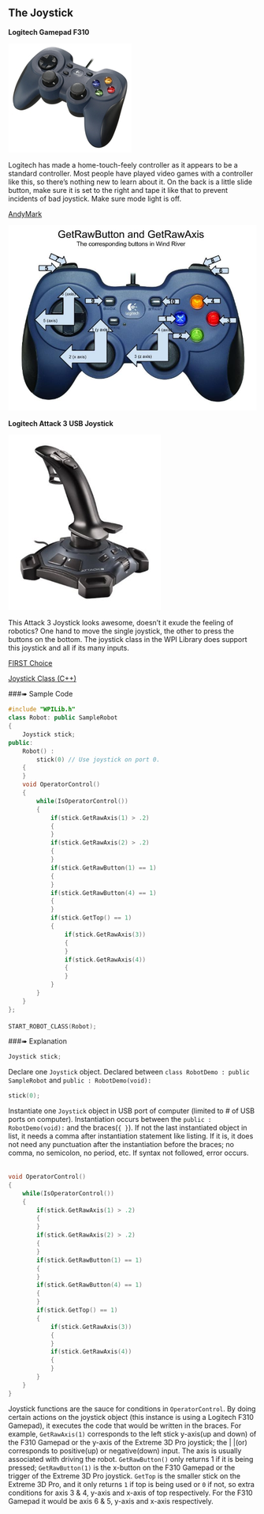 ## The Joystick

**Logitech Gamepad F310**

![](./gamepad.png)

Logitech has made a home-touch-feely controller as it appears to be a standard controller. Most people have played video games with a controller like this, so there’s nothing new to learn about it. On the back is a little slide button, make sure it is set to the right and tape it like that to prevent incidents of bad joystick. Make sure mode light is off.

[AndyMark](http://www.andymark.com/product-p/am-2064.htm)

![](./gamepadlabel.jpg)

**Logitech Attack 3 USB Joystick**

![](./joystick.jpg)

This Attack 3 Joystick looks awesome, doesn’t it exude the feeling of robotics? One hand to move the single joystick, the other to press the buttons on the bottom. The joystick class in the WPI Library does support this joystick and all if its many inputs.

[FIRST Choice](http://firstchoicebyandymark.com/fc15-064)

[Joystick Class (C++)](http://mililanirobotics.org/documentation/electrical/WPILib2015C++/classJoystick.html)

###➠ Sample Code
```c++
#include "WPILib.h"
class Robot: public SampleRobot
{
	Joystick stick;
public:
	Robot() :
		stick(0) // Use joystick on port 0.
	{
	}
	void OperatorControl()
	{
		while(IsOperatorControl())
		{
			if(stick.GetRawAxis(1) > .2)
			{
			}
			if(stick.GetRawAxis(2) > .2)
			{
			}
			if(stick.GetRawButton(1) == 1)
			{
			}
			if(stick.GetRawButton(4) == 1)
			{
			}
			if(stick.GetTop() == 1)
			{
				if(stick.GetRawAxis(3))
				{
				}
				if(stick.GetRawAxis(4))
				{
				}
			}
		}
	}
};

START_ROBOT_CLASS(Robot);
```

###➠ Explanation
```c++
Joystick stick;
```
Declare one `Joystick` object. Declared between `class RobotDemo : public SampleRobot` and `public : RobotDemo(void):`

```c++
stick(0);
```
Instantiate one `Joystick` object in USB port of computer (limited to # of USB ports on computer). Instantiation occurs between the `public : RobotDemo(void):` and the braces(`{ }`). If not the last instantiated object in list, it needs a comma after instantiation statement like listing. If it is, it does not need any punctuation after the instantiation before the braces; no comma, no semicolon, no period, etc. If syntax not followed, error occurs.

```c++

void OperatorControl()
{
	while(IsOperatorControl())
	{
		if(stick.GetRawAxis(1) > .2)
		{
		}
		if(stick.GetRawAxis(2) > .2)
		{
		}
		if(stick.GetRawButton(1) == 1)
		{
		}
		if(stick.GetRawButton(4) == 1)
		{
		}
		if(stick.GetTop() == 1)
		{
			if(stick.GetRawAxis(3))
			{
			}
			if(stick.GetRawAxis(4))
			{
			}
		}
	}
}
```
Joystick functions are the sauce for conditions in `OperatorControl`. By doing certain actions on the joystick object (this instance is using a Logitech F310 Gamepad), it executes the code that would be written in the braces. For example, `GetRawAxis(1)` corresponds to the left stick y-axis(up and down) of the F310 Gamepad or the y-axis of the Extreme 3D Pro joystick; the | |(or) corresponds to positive(up) or negative(down) input. The axis is usually associated with driving the robot. `GetRawButton()` only returns 1 if it is being pressed; `GetRawButton(1)` is the x-button on the F310 Gamepad or the trigger of the Extreme 3D Pro joystick. `GetTop` is the smaller stick on the Extreme 3D Pro, and it only returns `1` if top is being used or `0` if not, so extra conditions for axis 3 & 4, y-axis and x-axis of top respectively. For the F310 Gamepad it would be axis 6 & 5, y-axis and x-axis respectively.
